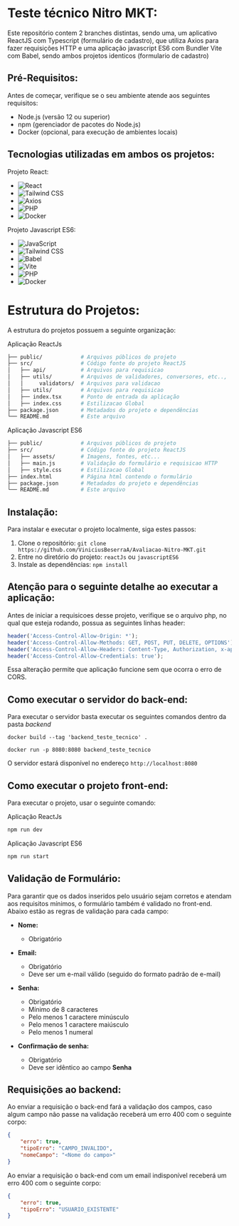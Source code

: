 # Teste técnico Nitro MKT:

Este repositório contem 2 branches distintas, sendo uma, um aplicativo ReactJS com Typescript (formulário de cadastro), que utiliza Axios para fazer requisições HTTP e uma aplicação javascript ES6 com Bundler Vite com Babel, sendo ambos projetos identicos (formulario de cadastro)

## Pré-Requisitos:

Antes de começar, verifique se o seu ambiente atende aos seguintes requisitos:

- Node.js (versão 12 ou superior)
- npm (gerenciador de pacotes do Node.js)
- Docker (opcional, para execução de ambientes locais)

## Tecnologias utilizadas em ambos os projetos:

 Projeto React:
- ![React](https://img.shields.io/badge/-React-%2361DAFB?logo=react&logoColor=white&style=flat)
- ![Tailwind CSS](https://img.shields.io/badge/-Tailwind_CSS-%2338B2AC?logo=tailwind-css&logoColor=white&style=flat)
- ![Axios](https://img.shields.io/badge/-Axios-%23239AD6?logo=axios&logoColor=white&style=flat)
- ![PHP](https://img.shields.io/badge/-PHP-%23777BB4?logo=php&logoColor=white&style=flat)
- ![Docker](https://img.shields.io/badge/-Docker-%232496ED?logo=docker&logoColor=white&style=flat)

Projeto Javascript ES6:
- ![JavaScript](https://img.shields.io/badge/-JavaScript-%23F7DF1E?logo=javascript&logoColor=black&style=flat)
- ![Tailwind CSS](https://img.shields.io/badge/-Tailwind_CSS-%2338B2AC?logo=tailwind-css&logoColor=white&style=flat)
- ![Babel](https://img.shields.io/badge/-Babel-%23F9DC3E?logo=babel&logoColor=white&style=flat)
- ![Vite](https://img.shields.io/badge/-Vite-%2300C4CC?logo=vite&logoColor=white&style=flat)
- ![PHP](https://img.shields.io/badge/-PHP-%23777BB4?logo=php&logoColor=white&style=flat)
- ![Docker](https://img.shields.io/badge/-Docker-%232496ED?logo=docker&logoColor=white&style=flat)

# Estrutura do Projetos:
A estrutura do projetos possuem a seguinte organização:

Aplicação ReactJs
```bash 
├── public/            # Arquivos públicos do projeto
├── src/               # Código fonte do projeto ReactJS
│   ├── api/           # Arquivos para requisicao   
│   ├── utils/         # Arquivos de validadores, conversores, etc..,
│   │     validators/  # Arquivos para validacao   
│   ├── utils/         # Arquivos para requisicao   
│   ├── index.tsx      # Ponto de entrada da aplicação
│   ├── index.css      # Estilizacao Global
├── package.json       # Metadados do projeto e dependências
└── README.md          # Este arquivo
```
Aplicação Javascript ES6
```bash 
├── public/            # Arquivos públicos do projeto
├── src/               # Código fonte do projeto ReactJS
│   ├── assets/        # Imagens, fontes, etc...   
│   ├── main.js        # Validação do formulário e requisicao HTTP
│   ├── style.css      # Estilizacao Global
├── index.html         # Página html contendo o formulário
├── package.json       # Metadados do projeto e dependências
└── README.md          # Este arquivo
```

## Instalação:

Para instalar e executar o projeto localmente, siga estes passos:

1. Clone o repositório: `git clone https://github.com/ViniciusBeserraA/Avaliacao-Nitro-MKT.git`
2. Entre no diretório do projeto: `reactJs` ou `javascriptES6`
3. Instale as dependências: `npm install`

## Atenção para o seguinte detalhe ao executar a aplicação:

Antes de iniciar a requisicoes desse projeto, verifique se o arquivo php, no qual que esteja rodando, possua as seguintes linhas header:
```javascript
header('Access-Control-Allow-Origin: *');
header('Access-Control-Allow-Methods: GET, POST, PUT, DELETE, OPTIONS');
header('Access-Control-Allow-Headers: Content-Type, Authorization, x-api-key');
header('Access-Control-Allow-Credentials: true');
```
Essa alteração permite que aplicação funcione sem que ocorra o erro de CORS.

## Como executar o servidor do back-end:
Para executar o servidor basta executar os seguintes comandos dentro da pasta _backend_
```
docker build --tag 'backend_teste_tecnico' .
```
```
docker run -p 8080:8080 backend_teste_tecnico
```

O servidor estará disponível no endereço ``http://localhost:8080``

## Como executar o projeto front-end: 
Para executar o projeto, usar o seguinte comando:

Aplicação ReactJs
```bash 
npm run dev
```
Aplicação Javascript ES6
```bash 
npm run start
```

## Validação de Formulário:
Para garantir que os dados inseridos pelo usuário sejam corretos e atendam aos requisitos mínimos, o formulário também é validado no front-end. Abaixo estão as regras de validação para cada campo:

- **Nome:**
  - Obrigatório

- **Email:**
  - Obrigatório
  - Deve ser um e-mail válido (seguido do formato padrão de e-mail)

- **Senha:**
  - Obrigatório
  - Mínimo de 8 caracteres
  - Pelo menos 1 caractere minúsculo
  - Pelo menos 1 caractere maiúsculo
  - Pelo menos 1 numeral

- **Confirmação de senha:**
  - Obrigatório
  - Deve ser idêntico ao campo **Senha**


## Requisições ao backend:
Ao enviar a requisição o back-end fará a validação dos campos, caso algum campo não passe na validação receberá um erro 400 com o seguinte corpo:
```json
{
    "erro": true,
    "tipoErro": "CAMPO_INVALIDO",
    "nomeCampo": "<Nome do campo>"
}
```

Ao enviar a requisição o back-end com um email indisponível receberá um erro 400 com o seguinte corpo:
```json
{
    "erro": true,
    "tipoErro": "USUARIO_EXISTENTE"
}
```
